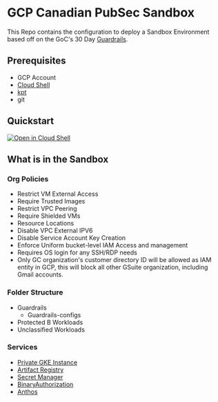 # GCP Canadian PubSec Sandbox

This Repo contains the configuration to deploy a Sandbox Environment based off on the GoC's 30 Day [Guardrails](https://github.com/canada-ca/cloud-guardrails).

## Prerequisites
- GCP Account
- [Cloud Shell](https://cloud.google.com/shell#:~:text=Cloud%20Shell%20is%20an%20online,tool%2C%20kubectl%2C%20and%20more.)
- [kpt](https://kpt.dev/)
- git

## Quickstart
[![Open in Cloud Shell](https://gstatic.com/cloudssh/images/open-btn.svg)](https://ssh.cloud.google.com/cloudshell/editor?cloudshell_git_repo=https://github.com/GoogleCloudPlatform/gcp-pbmm-sandbox.git&cloudshell_workspace=.&cloudshell_tutorial=docs/cloudshell-tutorial.md)

## What is in the Sandbox

### Org Policies
- Restrict VM External Access
- Require Trusted Images
- Restrict VPC Peering
- Require Shielded VMs
- Resource Locations
- Disable VPC External IPV6
- Disable Service Account Key Creation
- Enforce Uniform bucket-level IAM Access and management
- Requires OS login for any SSH/RDP needs
- Only GC organization's customer directory ID will be allowed as IAM entity in GCP, this will block all other GSuite organization, including Gmail accounts.



### Folder Structure
- Guardrails
    - Guardrails-configs
- Protected B Workloads
- Unclassified Workloads

### Services
- [Private GKE Instance](https://cloud.google.com/kubernetes-engine/docs/how-to/private-clusters)
- [Artifact Registry](https://cloud.google.com/artifact-registry)
- [Secret Manager](https://cloud.google.com/secret-manager#:~:text=Secret%20Manager%20is%20a%20secure,audit%20secrets%20across%20Google%20Cloud.)
- [BinaryAuthorization](https://cloud.google.com/binary-authorization)
- [Anthos](https://anthos.dev/)